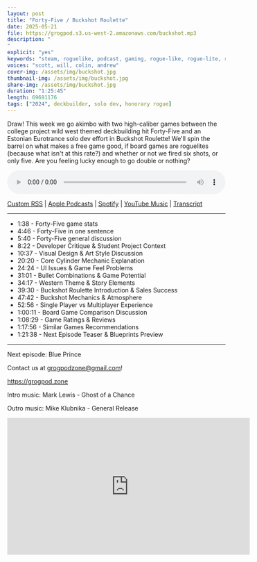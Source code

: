 ```yaml
---
layout: post
title: "Forty-Five / Buckshot Roulette"
date: 2025-05-21
file: https://grogpod.s3.us-west-2.amazonaws.com/buckshot.mp3
description: "
"
explicit: "yes" 
keywords: "steam, roguelike, podcast, gaming, rogue-like, rogue-lite, roguelite"
voices: "scott, will, colin, andrew"
cover-img: /assets/img/buckshot.jpg
thumbnail-img: /assets/img/buckshot.jpg
share-img: /assets/img/buckshot.jpg
duration: "1:25:45"
length: 69691176  
tags: ["2024", deckbuilder, solo dev, honorary rogue]
---
```


Draw! This week we go akimbo with two high-caliber games between the college project wild west themed deckbuilding hit Forty-Five and an Estonian Eurotrance solo dev effort in Buckshot Roulette! We'll spin the barrel on what makes a free game good, if board games are roguelites (because what isn't at this rate?) and whether or not we fired six shots, or only five. Are you feeling lucky enough to go double or nothing?

<div class="container">
  <audio controls style="width: 100%;">
    <source src="https://grogpod.s3.us-west-2.amazonaws.com/buckshot.mp3" type="audio/mpeg">
  </audio>
</div>

[Custom RSS](https://grogpod.zone/feed.xml) | [Apple Podcasts](https://podcasts.apple.com/us/podcast/forty-five-buckshot-roulette/id1650474911?i=1000709279432) | [Spotify](https://open.spotify.com/episode/5RWemyolKukDJRDiJcOtXb) | [YouTube Music](https://music.youtube.com/playlist?list=PL-ShOmyMvd4jYFChE6tgj0JYG8RKK4xe0) | [Transcript](https://github.com/ScottBurger/going_rogue_podcast/blob/master/docs/transcripts/buckshot.txt)

---
* 1:38 - Forty-Five game stats
* 4:46 - Forty-Five in one sentence
* 5:40 - Forty-Five general discussion
* 8:22 - Developer Critique & Student Project Context
* 10:37 - Visual Design & Art Style Discussion
* 20:20 - Core Cylinder Mechanic Explanation
* 24:24 - UI Issues & Game Feel Problems
* 31:01 - Bullet Combinations & Game Potential
* 34:17 - Western Theme & Story Elements
* 39:30 - Buckshot Roulette Introduction & Sales Success
* 47:42 - Buckshot Mechanics & Atmosphere
* 52:56 - Single Player vs Multiplayer Experience
* 1:00:11 - Board Game Comparison Discussion
* 1:08:29 - Game Ratings & Reviews
* 1:17:56 - Similar Games Recommendations
* 1:21:38 - Next Episode Teaser & Blueprints Preview


---

Next episode: Blue Prince

Contact us at grogpodzone@gmail.com!

https://grogpod.zone

Intro music: Mark Lewis - Ghost of a Chance

Outro music: Mike Klubnika - General Release

<div class="embed-responsive embed-responsive-16by9">
<iframe width="560" height="315" src="https://www.youtube.com/embed/5XncUsCbMeA" title="YouTube video player" frameborder="0" allow="accelerometer; autoplay; clipboard-write; encrypted-media; gyroscope; picture-in-picture" allowfullscreen></iframe>
</div>

